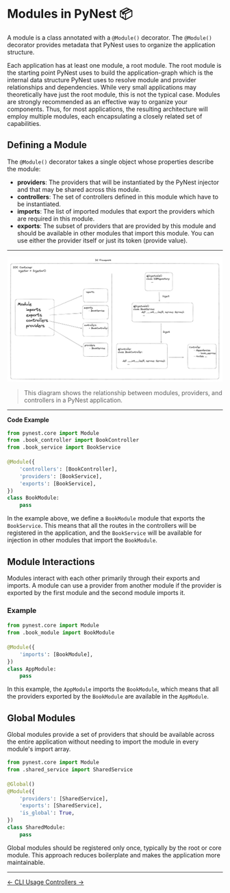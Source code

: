 # Modules in PyNest 📦

A module is a class annotated with a `@Module()` decorator. The `@Module()` decorator provides metadata that PyNest uses to organize the application structure.

Each application has at least one module, a root module.
The root module is the starting point PyNest uses
to build the application-graph which is the internal data structure PyNest uses
to resolve module and provider relationships and dependencies.
While very small applications may theoretically have just the root module, this is not the typical case.
Modules are strongly recommended as an effective way to organize your components.
Thus, for most applications, the resulting architecture will employ multiple modules,
each encapsulating a closely related set of capabilities.

## Defining a Module

The `@Module()` decorator takes a single object whose properties describe the module:

- **providers**: The providers that will be instantiated by the PyNest injector and that may be shared across this module.
- **controllers**: The set of controllers defined in this module which have to be instantiated.
- **imports**: The list of imported modules that export the providers which are required in this module.
- **exports**: The subset of providers that are provided by this module and should be available in other modules that import this module. You can use either the provider itself or just its token (provide value).

---

![img.png](imgs/module-architecture.png)
> This diagram shows the relationship between modules, providers, and controllers in a PyNest application.

---

**Code Example**

```python
from pynest.core import Module
from .book_controller import BookController
from .book_service import BookService

@Module({
    'controllers': [BookController],
    'providers': [BookService],
    'exports': [BookService],
})
class BookModule:
    pass
```

In the example above, we define a `BookModule` module that exports the `BookService`.
This means that all the routes in the controllers will be registered in the application,
and the `BookService` will be available for injection in other modules that import the `BookModule`.

## Module Interactions
Modules interact with each other primarily through their exports and imports.
A module can use a provider from another module if the provider is exported by the first module
and the second module imports it.

### Example
```python
from pynest.core import Module
from .book_module import BookModule

@Module({
    'imports': [BookModule],
})
class AppModule:
    pass
```

In this example, the `AppModule` imports the `BookModule`, which means that all the providers exported by the `BookModule` are available in the `AppModule`.

## Global Modules
Global modules provide a set of providers that should be available across the entire application without needing to import the module in every module's import array.

```python
from pynest.core import Module
from .shared_service import SharedService

@Global()
@Module({
    'providers': [SharedService],
    'exports': [SharedService],
    'is_global': True,
})
class SharedModule:
    pass
```

Global modules should be registered only once, typically by the root or core module. This approach reduces boilerplate and makes the application more maintainable.

---

<nav class="md-footer-nav">
  <a href="/PyNest/cli" class="md-footer-nav__link">
    <span>&larr; CLI Usage</span>
  </a>
  <a href="/PyNest/controllers" class="md-footer-nav__link">
    <span>Controllers &rarr;</span>
  </a>
</nav>